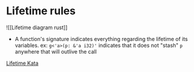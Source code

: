 # Lifetime rules
![[Lifetime diagram rust]]
- A function's signature indicates everything regarding the lifetime of its variables.
ex: `g<'a>(p: &'a i32)'` indicates that it does not "stash" `p` anywhere that will outlive the call

[Lifetime Kata](https://tfpk.github.io/lifetimekata/index.html)
